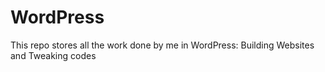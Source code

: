 # WordPress
This repo stores all the work done by me in WordPress: Building Websites and Tweaking codes
